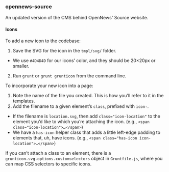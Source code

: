 ### opennews-source

An updated version of the CMS behind OpenNews' Source website.

#### Icons

To add a new icon to the codebase:

1. Save the SVG for the icon in the `tmpl/svg/` folder.
  - We use `#4D4D4D` for our icons’ color, and they should be 20×20px or smaller.
2. Run `grunt` or `grunt grunticon` from the command line.

To incorporate your new icon into a page:

1. Note the name of the file you created. This is how you’ll refer to it in the templates.
2. Add the filename to a given element’s `class`, prefixed with `icon-`.
  - If the filename is `location.svg`, then add `class="icon-location"` to the element you’d like to which you’re attaching the icon. (e.g., `<span class="icon-location">…</span>`)
  - We have a `has-icon` helper class that adds a little left-edge padding to elements that, uh, have icons. (e.g., `<span class="has-icon icon-location">…</span>`)

If you can’t attach a class to an element, there is a `grunticon.svg.options.customselectors` object in `Gruntfile.js`, where you can map CSS selectors to specific icons.